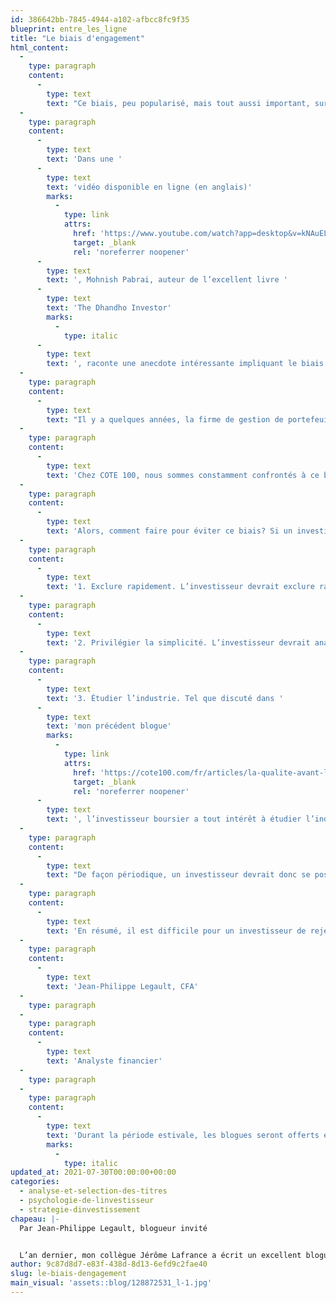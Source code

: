 ```yaml
---
id: 386642bb-7845-4944-a102-afbcc8fc9f35
blueprint: entre_les_ligne
title: "Le biais d'engagement"
html_content:
  -
    type: paragraph
    content:
      -
        type: text
        text: "Ce biais, peu popularisé, mais tout aussi important, survient lorsqu’un investisseur passe beaucoup de temps à analyser une entreprise. Plus il y consacre de temps, plus il est susceptible de l'aimer et d'y investir."
  -
    type: paragraph
    content:
      -
        type: text
        text: 'Dans une '
      -
        type: text
        text: 'vidéo disponible en ligne (en anglais)'
        marks:
          -
            type: link
            attrs:
              href: 'https://www.youtube.com/watch?app=desktop&v=kNAuELYN5X4'
              target: _blank
              rel: 'noreferrer noopener'
      -
        type: text
        text: ', Mohnish Pabrai, auteur de l’excellent livre '
      -
        type: text
        text: 'The Dhandho Investor'
        marks:
          -
            type: italic
      -
        type: text
        text: ', raconte une anecdote intéressante impliquant le biais d’engagement.'
  -
    type: paragraph
    content:
      -
        type: text
        text: "Il y a quelques années, la firme de gestion de portefeuille Capital Group avait décidé de créer des fonds englobant les meilleures idées de ses multiples gestionnaires de portefeuille. Malgré des portefeuilles composés exclusivement des meilleures idées, ces fonds n’ont pas obtenu les rendements espérés. Ces derniers ont tous sous-performé le marché. L’une des raisons derrière cette performance est que les «\_meilleures idées\_» étaient en fait les titres que les gestionnaires avaient pris le plus de temps à analyser. L’engouement pour un titre était proportionnellement lié au temps consacré à l’étudier."
  -
    type: paragraph
    content:
      -
        type: text
        text: 'Chez COTE 100, nous sommes constamment confrontés à ce biais psychologique puisque nous passons une portion importante de notre temps à analyser des sociétés.'
  -
    type: paragraph
    content:
      -
        type: text
        text: 'Alors, comment faire pour éviter ce biais? Si un investisseur passe peu de temps à analyser une société, comment peut-il espérer bien comprendre et évaluer celle-ci? Voici quelques trucs.'
  -
    type: paragraph
    content:
      -
        type: text
        text: '1. Exclure rapidement. L’investisseur devrait exclure rapidement les sociétés qui ne cadrent pas avec sa philosophie d’investissement ou ses critères de sélection. Par exemple, si vous recherchez des sociétés peu endettées, vous devriez exclure rapidement les sociétés endettées. En excluant rapidement, l’investisseur évite d’investir trop de temps à rechercher des raisons d’acheter un titre alors que la situation était, à la base, peu prometteuse. L’exclusion rapide sert à réduire l’engagement.'
  -
    type: paragraph
    content:
      -
        type: text
        text: '2. Privilégier la simplicité. L’investisseur devrait analyser des sociétés dont les activités sont simples et qui entrent dans son cercle de compétence. De cette façon, il pourra identifier et comprendre rapidement les enjeux, évaluer plus facilement le potentiel de croissance et déterminer si le prix est attrayant. Dans la vidéo, Mohnish Pabrai donne l’exemple de l’acquisition de Dairy Queen par Warren Buffett. Il explique que cette transaction s’est conclue en 30 minutes seulement. Dairy Queen est une société simple qui cadre parfaitement avec la philosophie de Buffett.'
  -
    type: paragraph
    content:
      -
        type: text
        text: '3. Étudier l’industrie. Tel que discuté dans '
      -
        type: text
        text: 'mon précédent blogue'
        marks:
          -
            type: link
            attrs:
              href: 'https://cote100.com/fr/articles/la-qualite-avant-le-prix/'
              target: _blank
              rel: 'noreferrer noopener'
      -
        type: text
        text: ', l’investisseur boursier a tout intérêt à étudier l’industrie dans laquelle la société ciblée évolue. Lors d’une assemblée annuelle des actionnaires de Berkshire Hathaway, Warren Buffett a déjà mentionné avoir commis beaucoup d’erreurs dans sa carrière. Il disait que ses erreurs découlaient principalement d’une mauvaise compréhension du secteur et/ou des forces et faiblesses d’une entreprise. Ses erreurs n’auraient pas pu être évitées en examinant avec minutie toutes les informations et nouvelles entourant la société. En passant davantage de temps à étudier les barrières à l’entrée ainsi que les forces et faiblesses de ses compétiteurs, l’investisseur découvrira de nouvelles sociétés et risquera moins d’être « attaché » à son idée d’origine. Il pourrait même découvrir une idée encore meilleure!'
  -
    type: paragraph
    content:
      -
        type: text
        text: "De façon périodique, un investisseur devrait donc se poser la question suivante\_: Est-ce que mes meilleures idées sont les titres auxquels j’ai consacré le plus de temps? En investissement, il n’est pas rare que les meilleures idées soient les plus simples."
  -
    type: paragraph
    content:
      -
        type: text
        text: 'En résumé, il est difficile pour un investisseur de rejeter un titre après avoir consacré des dizaines, voire des centaines d’heures à l’étudier. Le simple fait d’être conscient de ce biais psychologique permet d’éviter d’être pris dans une telle situation. Avec l’expérience, l’investisseur saura reconnaître rapidement les bonnes occasions et saura également se détacher d’un titre malgré l’important travail d’analyse effectué. Après tout, les connaissances acquises lors de l’analyse d’un titre ne sont jamais perdues.'
  -
    type: paragraph
    content:
      -
        type: text
        text: 'Jean-Philippe Legault, CFA'
  -
    type: paragraph
  -
    type: paragraph
    content:
      -
        type: text
        text: 'Analyste financier'
  -
    type: paragraph
  -
    type: paragraph
    content:
      -
        type: text
        text: 'Durant la période estivale, les blogues seront offerts en exclusivité sur COTE 100+.'
        marks:
          -
            type: italic
updated_at: 2021-07-30T00:00:00+00:00
categories:
  - analyse-et-selection-des-titres
  - psychologie-de-linvestisseur
  - strategie-dinvestissement
chapeau: |-
  Par Jean-Philippe Legault, blogueur invité


  L’an dernier, mon collègue Jérôme Lafrance a écrit un excellent blogue à propos des différents biais psychologiques pouvant affecter les décisions d’investissement (lire ici). Il y discutait, entre autres, du biais de confirmation, de l’illusion de contrôle et de l’excès de confiance. J’estime que les six biais présentés dans ce texte sont parmi les plus fréquemment rencontrés chez les investisseurs autonomes. De par leur nature, certains biais psychologiques, tels que le biais d’engagement, affectent davantage les gestionnaires de portefeuille professionnels comme nous.
author: 9c87d8d7-e83f-438d-8d13-6efd9c2fae40
slug: le-biais-dengagement
main_visual: 'assets::blog/128872531_l-1.jpg'
---
```

